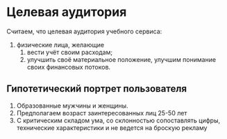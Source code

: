 # Целевая аудитория

Считаем, что целевая аудитория учебного сервиса: 
1. физические лица, желающие
   1. вести учёт своим расходам;
   2. улучшить своё материальное положение, улучшим понимание своих финансовых потоков.

## Гипотетический портрет пользователя

1. Образованные мужчины и женщины.
2. Предполагаем возраст заинтересованных лиц 25-50 лет
3. С критическим складом ума, со склонностью сопоставлять цифры, технические характеристики и не ведется на броскую
   рекламу

